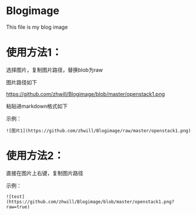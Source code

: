 # Blogimage

This file is my blog image

# 使用方法1：

选择图片，复制图片路径，替换blob为raw

图片路径如下

https://github.com/zhwill/Blogimage/blob/master/openstack1.png

粘贴进markdown格式如下



示例：

    ![图片1](https://github.com/zhwill/Blogimage/raw/master/openstack1.png)



# 使用方法2：

直接在图片上右键，复制图片路径

示例：

    ![test](https://github.com/zhwill/Blogimage/blob/master/openstack1.png?raw=true)






